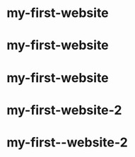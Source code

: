 # my-first-website
# my-first-website
# my-first-website
# my-first-website-2
# my-first--website-2
